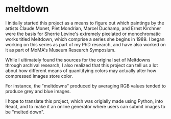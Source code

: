 # meltdown

I initially started this project as a means to figure out which paintings by the artists Claude Monet, Piet Mondrian, Marcel Duchamp, and Ernst Kirchner were the basis for Sherrie Levine's extremely pixelated or monochromatic works titled Meltdown, which comprise a series she begins in 1989. I began working on this series as part of my PhD research, and have also worked on it as part of MoMA's Museum Research Symposium.

While I ultimately found the sources for the original set of Meltdowns through archival research, I also realized that this project can tell us a lot about how different means of quanitifying colors may actually alter how compressed images store color. 

For instance, the "meltdowns" produced by averaging RGB values tended to produce grey and blue images. 

I hope to translate this project, which was origially made using Python, into React, and to make it an online generator where users can submit images to be "melted down".
